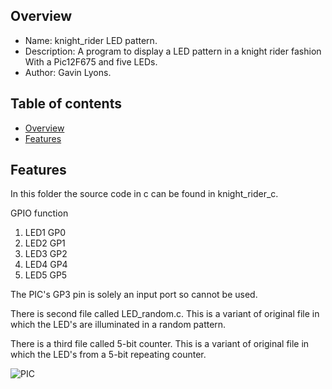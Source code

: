 
Overview
--------------------------------------------
* Name: knight_rider LED pattern. 
* Description: A program to display a LED pattern in a knight rider fashion
With a Pic12F675 and five LEDs.
* Author: Gavin Lyons.

Table of contents
---------------------------

  * [Overview](#overview)
  * [Features](#features)


Features
----------------------

In this folder the source code in c can be found in knight_rider_c.

GPIO function

1. LED1  GP0
2. LED2  GP1
3. LED3  GP2
4. LED4  GP4
5. LED5  GP5


The PIC's GP3 pin is solely an input port so cannot be used.

There is second file called LED_random.c.
This is a variant of original file in which the LED's
are illuminated in a random pattern. 

There is a third file called 5-bit counter. 
This is a variant of original file in which the LED's
from a 5-bit repeating counter.

![PIC](https://github.com/gavinlyonsrepo/pic_12F675_projects/blob/master/images/knightrider.png)

